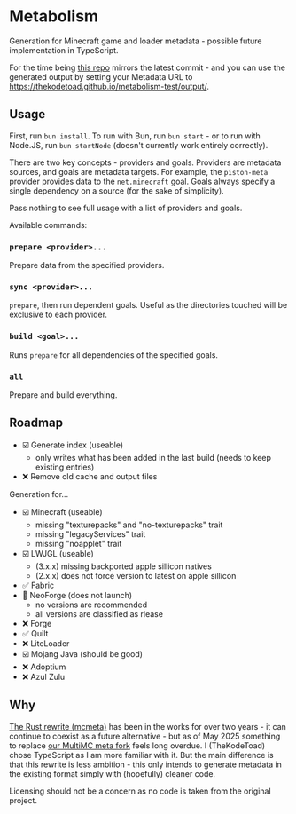# Metabolism
Generation for Minecraft game and loader metadata - possible future implementation in TypeScript.

For the time being [this repo](https://github.com/TheKodeToad/metabolism-test) mirrors the latest commit - and you can use the generated output by setting your Metadata URL to https://thekodetoad.github.io/metabolism-test/output/.

## Usage
First, run `bun install`.
To run with Bun, run `bun start` - or to run with Node.JS, run `bun startNode` (doesn't currently work entirely correctly).

There are two key concepts - providers and goals. Providers are metadata sources, and goals are metadata targets.
For example, the `piston-meta` provider provides data to the `net.minecraft` goal.
Goals always specify a single dependency on a source (for the sake of simplicity).

Pass nothing to see full usage with a list of providers and goals.

Available commands:

### `prepare <provider>...`
Prepare data from the specified providers.

### `sync <provider>...`
`prepare`, then run dependent goals. Useful as the directories touched will be exclusive to each provider.

### `build <goal>...`
Runs `prepare` for all dependencies of the specified goals.

### `all`
Prepare and build everything.

## Roadmap
- ☑️ Generate index (useable)
  - only writes what has been added in the last build (needs to keep existing entries)
- ❌ Remove old cache and output files

Generation for...
- ☑️ Minecraft (useable)
  - missing "texturepacks" and "no-texturepacks" trait
  - missing "legacyServices" trait
  - missing "noapplet" trait
- ☑️ LWJGL (useable)
  - (3.x.x) missing backported apple sillicon natives
  - (2.x.x) does not force version to latest on apple sillicon
- ✅ Fabric
- 🚧 NeoForge (does not launch)
  - no versions are recommended
  - all versions are classified as rlease
- ❌ Forge
- ✅ Quilt
- ❌ LiteLoader
- ☑️ Mojang Java (should be good)
- ❌ Adoptium
- ❌ Azul Zulu

## Why

[The Rust rewrite (mcmeta)](https://github.com/PrismLauncher/mcmeta) has been in the works for over two years - it can continue to coexist as a future alternative - but as of May 2025 something to replace [our MultiMC meta fork](https://github.com/prismLauncher/meta) feels long overdue.
I (TheKodeToad) chose TypeScript as I am more familiar with it. But the main difference is that this rewrite is less ambition - this only intends to generate metadata in the existing format simply with (hopefully) cleaner code.

Licensing should not be a concern as no code is taken from the original project.
